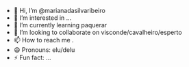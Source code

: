 - 👋 Hi, I’m @marianadasilvaribeiro
- 👀 I’m interested in ...
- 🌱 I’m currently learning paquerar
- 💞️ I’m looking to collaborate on visconde/cavalheiro/esperto
- 📫 How to reach me .
- 😄 Pronouns: elu/delu
- ⚡ Fun fact: ...

<!---
marianadasilvaribeiro/marianadasilvaribeiro is a ✨ special ✨ repository because its `README.md` (this file) appears on your GitHub profile.
You can click the Preview link to take a look at your changes.
--->
